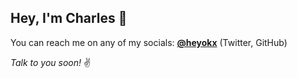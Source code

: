 ## Hey, I'm Charles 👋

You can reach me on any of my socials: **[@heyokx](https://twitter.com/heyokx)** (Twitter, GitHub)

*Talk to you soon!* ✌️

